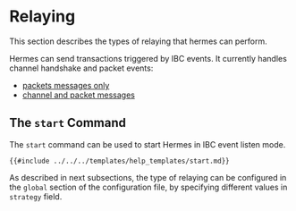 #  Relaying
This section describes the types of relaying that hermes can perform.

Hermes can send transactions triggered by IBC events. It currently handles channel handshake and packet events:
 - [packets messages only](./packets.md#packet-relaying)
 - [channel and packet messages](./handshakes.md)

## The `start` Command

The `start` command can be used to start Hermes in IBC event listen mode.

```shell
{{#include ../../../templates/help_templates/start.md}}
```

As described in next subsections, the type of relaying can be configured in the `global` section of the configuration file, by specifying different values in `strategy` field.
